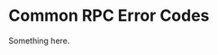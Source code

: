 [title]: # (Common RPC Error Codes)
[tags]: # (XXX)
[priority]: # (1066)
# Common RPC Error Codes
Something here.
